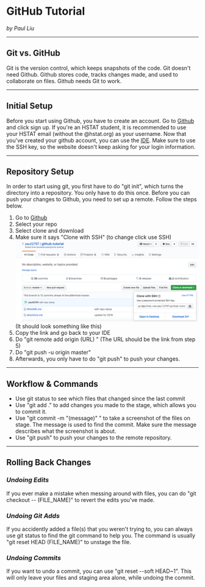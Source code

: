 # GitHub Tutorial

_by Paul Liu_

---
## Git vs. GitHub

Git is the version control, which keeps snapshots of the code. Git doesn't need Github. Github stores code, tracks changes made, and used to collaborate on files. Github needs Git to work.

---
## Initial Setup

Before you start using Github, you have to create an account. Go to [Github](https://github.com/) and click sign up. If you're an HSTAT student, it is recommended to use your HSTAT email (without the @hstat.org) as your username. Now that you've created your github account, you can use the [IDE](https://ide.cs50.io/). Make sure to use the SSH key, so the website doesn't keep asking for your login information.

---
## Repository Setup

In order to start using git, you first have to do "git init", which turns the directory into a repository. You only have to do this once. Before you can push your changes to Github, you need to set up a remote. Follow the steps below.
  
1. Go to [Github](github.com) 
2. Select your repo
3. Select clone and download
4. Make sure it says "Clone with SSH" (to change click use SSH)
![ScreenShot](github-tutorial-remote-setup.png)
(It should look something like this)
5. Copy the link and go back to your IDE
6. Do "git remote add origin (URL) " (The URL should be the link from step 5)
7. Do "git push -u origin master"
8. Afterwards, you only have to do "git push" to push your changes.
---
## Workflow & Commands

* Use git status to see which files that changed since the last commit
* Use "git add ." to add changes you made to the stage, which allows you to commit it.
* Use "git commit -m "(message)" " to take a screenshot of the files on stage. The message is used to find the commit. Make sure the message describes what the screenshot is about.
* Use "git push" to push your changes to the remote repository.

---
## Rolling Back Changes

### _Undoing Edits_  
If you ever make a mistake when messing around with files, you can do "git checkout -- (FILE_NAME)" to revert the edits you've made.

### _Undoing Git Adds_  
If you accidently added a file(s) that you weren't trying to, you can always use git status to find the git command to help you. The command is usually "git reset HEAD (FILE_NAME)" to unstage the file.

### _Undoing Commits_  
If you want to undo a commit, you can use "git reset --soft HEAD~1". This will only leave your files and staging area alone, while undoing the commit.
